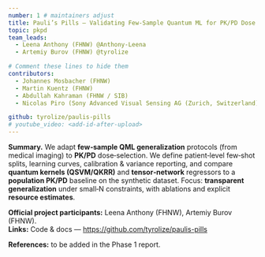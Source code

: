 ```yaml
---
number: 1 # maintainers adjust
title: Pauli’s Pills — Validating Few‑Sample Quantum ML for PK/PD Dose Selection
topic: pkpd
team_leads:
  - Leena Anthony (FHNW) @Anthony-Leena
  - Artemiy Burov (FHNW) @tyrolize

# Comment these lines to hide them
contributors:
  - Johannes Mosbacher (FHNW)
  - Martin Kuentz (FHNW)
  - Abdullah Kahraman (FHNW / SIB)
  - Nicolas Piro (Sony Advanced Visual Sensing AG (Zurich, Switzerland))

github: tyrolize/paulis-pills
# youtube_video: <add-id-after-upload>
---
```


**Summary.** We adapt **few‑sample QML generalization** protocols (from medical imaging) to **PK/PD** dose‑selection. We define patient‑level few‑shot splits, learning curves, calibration & variance reporting, and compare **quantum kernels (QSVM/QKRR)** and **tensor‑network** regressors to a **population PK/PD** baseline on the synthetic dataset. Focus: **transparent generalization** under small‑N constraints, with ablations and explicit **resource estimates**.

**Official project participants:** Leena Anthony (FHNW), Artemiy Burov (FHNW).  
**Links:** Code & docs — https://github.com/tyrolize/paulis-pills

**References:** to be added in the Phase 1 report.

